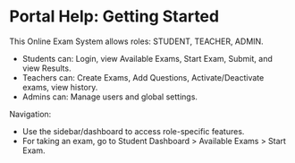 # Portal Help: Getting Started

This Online Exam System allows roles: STUDENT, TEACHER, ADMIN.

- Students can: Login, view Available Exams, Start Exam, Submit, and view Results.
- Teachers can: Create Exams, Add Questions, Activate/Deactivate exams, view history.
- Admins can: Manage users and global settings.

Navigation:
- Use the sidebar/dashboard to access role-specific features.
- For taking an exam, go to Student Dashboard > Available Exams > Start Exam.